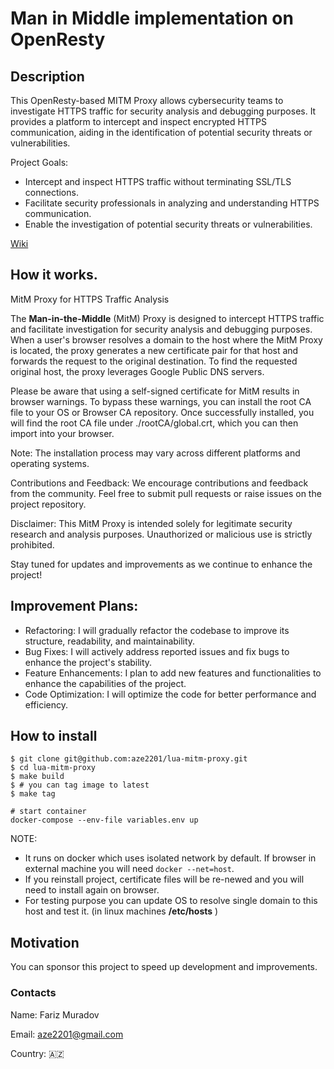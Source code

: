 # Man in Middle implementation on OpenResty
## Description
This OpenResty-based MITM Proxy allows cybersecurity teams to investigate HTTPS traffic for security analysis and debugging purposes. It provides a platform to intercept and inspect encrypted HTTPS communication, aiding in the identification of potential security threats or vulnerabilities.

Project Goals:
- Intercept and inspect HTTPS traffic without terminating SSL/TLS connections.
- Facilitate security professionals in analyzing and understanding HTTPS communication.
- Enable the investigation of potential security threats or vulnerabilities.


[Wiki](https://github.com/aze2201/lua-mitm-proxy/wiki/MITM-in-NGINX-LUA=OpenResty)


## How it works.
MitM Proxy for HTTPS Traffic Analysis

The **Man-in-the-Middle** (MitM) Proxy is designed to intercept HTTPS traffic and facilitate investigation for security analysis and debugging purposes. When a user's browser resolves a domain to the host where the MitM Proxy is located, the proxy generates a new certificate pair for that host and forwards the request to the original destination. To find the requested original host, the proxy leverages Google Public DNS servers.

Please be aware that using a self-signed certificate for MitM results in browser warnings. To bypass these warnings, you can install the root CA file to your OS or Browser CA repository. Once successfully installed, you will find the root CA file under ./rootCA/global.crt, which you can then import into your browser.

Note: The installation process may vary across different platforms and operating systems.


Contributions and Feedback:
We encourage contributions and feedback from the community. Feel free to submit pull requests or raise issues on the project repository.

Disclaimer:
This MitM Proxy is intended solely for legitimate security research and analysis purposes. Unauthorized or malicious use is strictly prohibited.

Stay tuned for updates and improvements as we continue to enhance the project!



## Improvement Plans:
- Refactoring: I will gradually refactor the codebase to improve its structure, readability, and maintainability.
- Bug Fixes: I will actively address reported issues and fix bugs to enhance the project's stability.
- Feature Enhancements: I plan to add new features and functionalities to enhance the capabilities of the project.
- Code Optimization: I will optimize the code for better performance and efficiency.


## How to install

```
$ git clone git@github.com:aze2201/lua-mitm-proxy.git
$ cd lua-mitm-proxy
$ make build
$ # you can tag image to latest
$ make tag
```

```
# start container
docker-compose --env-file variables.env up
```


NOTE: 
- It runs on docker which uses isolated network by default. If browser in external machine you will need `docker --net=host`.
- If you reinstall project, certificate files will be re-newed and you will need to install again on browser.
- For testing purpose you can update OS to resolve single domain to this host and test it. (in linux machines **/etc/hosts** )

## Motivation
You can sponsor this project to speed up development and improvements.
### Contacts
Name: Fariz Muradov

Email: aze2201@gmail.com

Country: 🇦🇿

